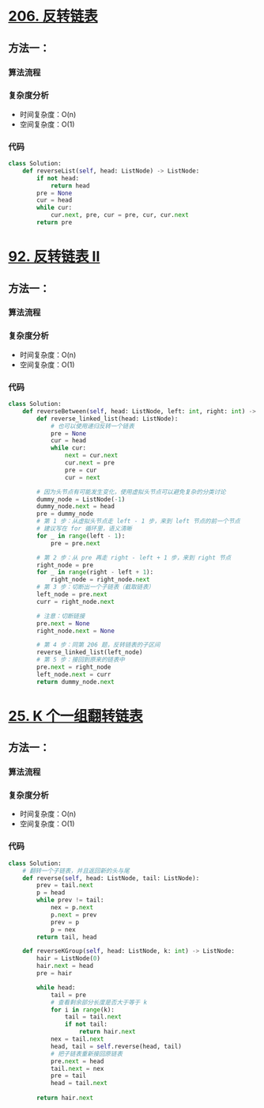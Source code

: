 # [206. 反转链表](https://leetcode-cn.com/problems/reverse-linked-list/)

## 方法一：

### 算法流程



### 复杂度分析

* 时间复杂度：O(n)
* 空间复杂度：O(1)

### 代码

``` python
class Solution:
    def reverseList(self, head: ListNode) -> ListNode:
        if not head:
            return head
        pre = None
        cur = head
        while cur:
            cur.next, pre, cur = pre, cur, cur.next
        return pre
```

# [92. 反转链表 II](https://leetcode-cn.com/problems/reverse-linked-list-ii/)

## 方法一：

### 算法流程



### 复杂度分析

* 时间复杂度：O(n)
* 空间复杂度：O(1)

### 代码

``` python
class Solution:
    def reverseBetween(self, head: ListNode, left: int, right: int) -> ListNode:
        def reverse_linked_list(head: ListNode):
            # 也可以使用递归反转一个链表
            pre = None
            cur = head
            while cur:
                next = cur.next
                cur.next = pre
                pre = cur
                cur = next

        # 因为头节点有可能发生变化，使用虚拟头节点可以避免复杂的分类讨论
        dummy_node = ListNode(-1)
        dummy_node.next = head
        pre = dummy_node
        # 第 1 步：从虚拟头节点走 left - 1 步，来到 left 节点的前一个节点
        # 建议写在 for 循环里，语义清晰
        for _ in range(left - 1):
            pre = pre.next

        # 第 2 步：从 pre 再走 right - left + 1 步，来到 right 节点
        right_node = pre
        for _ in range(right - left + 1):
            right_node = right_node.next
        # 第 3 步：切断出一个子链表（截取链表）
        left_node = pre.next
        curr = right_node.next

        # 注意：切断链接
        pre.next = None
        right_node.next = None

        # 第 4 步：同第 206 题，反转链表的子区间
        reverse_linked_list(left_node)
        # 第 5 步：接回到原来的链表中
        pre.next = right_node
        left_node.next = curr
        return dummy_node.next
```

# [25. K 个一组翻转链表](https://leetcode-cn.com/problems/reverse-nodes-in-k-group/)

## 方法一：

### 算法流程



### 复杂度分析

* 时间复杂度：O(n)
* 空间复杂度：O(1)

### 代码

``` python
class Solution:
    # 翻转一个子链表，并且返回新的头与尾
    def reverse(self, head: ListNode, tail: ListNode):
        prev = tail.next
        p = head
        while prev != tail:
            nex = p.next
            p.next = prev
            prev = p
            p = nex
        return tail, head

    def reverseKGroup(self, head: ListNode, k: int) -> ListNode:
        hair = ListNode(0)
        hair.next = head
        pre = hair

        while head:
            tail = pre
            # 查看剩余部分长度是否大于等于 k
            for i in range(k):
                tail = tail.next
                if not tail:
                    return hair.next
            nex = tail.next
            head, tail = self.reverse(head, tail)
            # 把子链表重新接回原链表
            pre.next = head
            tail.next = nex
            pre = tail
            head = tail.next
        
        return hair.next
```


